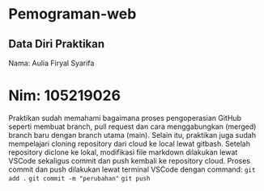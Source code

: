 # Pemograman-web
## Data Diri Praktikan
Nama: Aulia Firyal Syarifa

Nim: 105219026
======
  Praktikan sudah memahami bagaimana proses pengoperasian GitHub seperti membuat branch, pull request dan cara menggabungkan (merged) branch baru dengan branch utama (main). Selain itu, praktikan juga sudah mempelajari cloning repository dari cloud ke local lewat gitbash. Setelah repository diclone ke lokal, modifikasi file markdown dilakukan lewat VSCode sekaligus commit dan push kembali ke repository cloud. Proses commit dan push dilakukan lewat terminal VSCode dengan command:
  `git add .`
  `git commit -m "perubahan"`
  `git push`
